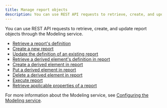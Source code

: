 ```yaml
---
title: Manage report objects
description: You can use REST API requests to retrieve, create, and update report objects through the Modeling service.
---
```


You can use REST API requests to retrieve, create, and update report objects through the Modeling service.

- [Retrieve a report's definition](./retrieve-a-reports-definition.md)
- [Create a new report](./create-a-new-report.md)
- [Update the definition of an existing report](./update-the-definition-of-an-existing-report.md)
- [Retrieve a derived element's definition in report](./retrieve-a-derived-elements-definition-in-report.md)
- [Create a derived element in report](./create-a-derived-element-in-report.md)
- [Put a derived element in report](./put-a-derived-element-in-report.md)
- [Delete a derived element in report](./delete-a-derived-element-in-report.md)
- [Execute report](./execute-report.md)
- [Retrieve applicable properties of a report](./retrieve-applicable-properties-of-a-report.md)

For more information about the Modeling service, see [Configuring the Modeling service](https://www2.microstrategy.com/producthelp/Current/InstallConfig/en-us/Content/modeling_service.htm).
